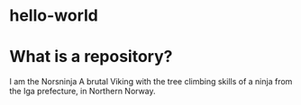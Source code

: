 # hello-world
What is a repository?
==========

I am the Norsninja A brutal Viking with the tree climbing skills of a ninja from the Iga prefecture, in Northern Norway.
